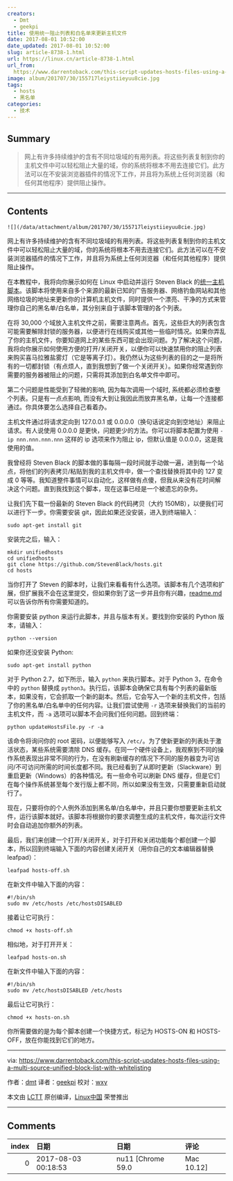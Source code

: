 ```yaml
---
creators:
  - Dmt
  - geekpi
title: 使用统一阻止列表和白名单来更新主机文件
date: 2017-08-01 10:52:00
date_updated: 2017-08-01 10:52:00
slug: article-8738-1.html
url: https://linux.cn/article-8738-1.html
url_from: 
  https://www.darrentoback.com/this-script-updates-hosts-files-using-a-multi-source-unified-block-list-with-whitelisting
image: album/201707/30/155717leiystiieyuu8cie.jpg
tags:
  - hosts
  - 黑名单
categories:
  - 技术
---
```


## Summary

> 网上有许多持续维护的含有不同垃圾域的有用列表。将这些列表复制到你的主机文件中可以轻松阻止大量的域，你的系统将根本不用去连接它们。此方法可以在不安装浏览器插件的情况下工作，并且将为系统上任何浏览器（和任何其他程序）提供阻止操作。

***

<!-- more -->

## Contents

`![](/data/attachment/album/201707/30/155717leiystiieyuu8cie.jpg)`

网上有许多持续维护的含有不同垃圾域的有用列表。将这些列表复制到你的主机文件中可以轻松阻止大量的域，你的系统将根本不用去连接它们。此方法可以在不安装浏览器插件的情况下工作，并且将为系统上任何浏览器（和任何其他程序）提供阻止操作。

在本教程中，我将向你展示如何在 Linux 中启动并运行 Steven Black 的[统一主机脚本](https://github.com/StevenBlack/hosts)。该脚本将使用来自多个来源的最新已知的广告服务器、网络钓鱼网站和其他网络垃圾的地址来更新你的计算机主机文件，同时提供一个漂亮、干净的方式来管理你自己的黑名单/白名单，其分别来自于该脚本管理的各个列表。

在将 30,000 个域放入主机文件之前，需要注意两点。首先，这些巨大的列表包含可能需要解除封锁的服务器，以便进行在线购买或其他一些临时情况。如果你弄乱了你的主机文件，你要知道网上的某些东西可能会出现问题。为了解决这个问题，我将向你展示如何使用方便的打开/关闭开关，以便你可以快速禁用你的阻止列表来购买喜马拉雅盐雾灯（它是等离子灯）。我仍然认为这些列表的目的之一是将所有的一切都封锁（有点烦人，直到我想到了做一个关闭开关）。如果你经常遇到你需要的服务器被阻止的问题，只需将其添加到白名单文件中即可。

第二个问题是性能受到了轻微的影响, 因为每次调用一个域时, 系统都必须检查整个列表。只是有一点点影响, 而没有大到让我因此而放弃黑名单，让每一个连接都通过。你具体要怎么选择自己看着办。

主机文件通过将请求定向到 127.0.0.1 或 0.0.0.0（换句话说定向到空地址）来阻止请求。有人说使用 0.0.0.0 是更快，问题更少的方法。你可以将脚本配置为使用 `-ip nnn.nnn.nnn.nnn` 这样的 ip 选项来作为阻止 ip，但默认值是 0.0.0.0，这是我使用的值。

我曾经将 Steven Black 的脚本做的事每隔一段时间就手动做一遍，进到每一个站点，将他们的列表拷贝/粘贴到我的主机文件中，做一个查找替换将其中的 127 变成 0 等等。我知道整件事情可以自动化，这样做有点傻，但我从来没有花时间解决这个问题。直到我找到这个脚本，现在这事已经是一个被遗忘的杂务。

让我们先下载一份最新的 Steven Black 的代码拷贝（大约 150MB），以便我们可以进行下一步。你需要安装 git，因此如果还没安装，进入到终端输入：

```shell
sudo apt-get install git
```

安装完之后，输入：

```shell
mkdir unifiedhosts
cd unifiedhosts
git clone https://github.com/StevenBlack/hosts.git
cd hosts
```

当你打开了 Steven 的脚本时，让我们来看看有什么选项。该脚本有几个选项和扩展，但扩展我不会在这里提交，但如果你到了这一步并且你有兴趣，[readme.md](https://github.com/StevenBlack/hosts/blob/master/readme.md) 可以告诉你所有你需要知道的。

你需要安装 python 来运行此脚本，并且与版本有关。要找到你安装的 Python 版本，请输入：

```shell
python --version
```

如果你还没安装 Python:

```shell
sudo apt-get install python
```

对于 Python 2.7，如下所示，输入 `python` 来执行脚本。对于 Python 3，在命令中的 `python` 替换成 `python3`。执行后，该脚本会确保它具有每个列表的最新版本，如果没有，它会抓取一个新的副本。然后，它会写入一个新的主机文件，包括了你的黑名单/白名单中的任何内容。让我们尝试使用 `-r` 选项来替换我们的当前的主机文件，而 `-a` 选项可以脚本不会问我们任何问题。回到终端：

```shell
python updateHostsFile.py -r -a
```

该命令将询问你的 root 密码，以便能够写入 `/etc/`。为了使新更新的列表处于激活状态，某些系统需要清除 DNS 缓存。在同一个硬件设备上，我观察到不同的操作系统表现出非常不同的行为，在没有刷新缓存的情况下不同的服务器变为可访问/不可访问所需的时间长度都不同。我已经看到了从即时更新（Slackware）到重启更新（Windows）的各种情况。有一些命令可以刷新 DNS 缓存，但是它们在每个操作系统甚至每个发行版上都不同，所以如果没有生效，只需要重新启动就行了。

现在，只要将你的个人例外添加到黑名单/白名单中，并且只要你想要更新主机文件，运行该脚本就好。该脚本将根据你的要求调整生成的主机文件，每次运行文件时会自动追加你额外的列表。

最后，我们来创建一个打开/关闭开关，对于打开和关闭功能每个都创建一个脚本，所以回到终端输入下面的内容创建关闭开关（用你自己的文本编辑器替换 leafpad）：

```shell
leafpad hosts-off.sh
```

在新文件中输入下面的内容：

```shell
#!/bin/sh
sudo mv /etc/hosts /etc/hostsDISABLED
```

接着让它可执行：

```shell
chmod +x hosts-off.sh
```

相似地，对于打开开关：

```shell
leafpad hosts-on.sh
```

在新文件中输入下面的内容：

```shell
#!/bin/sh
sudo mv /etc/hostsDISABLED /etc/hosts
```

最后让它可执行：

```shell
chmod +x hosts-on.sh
```

你所需要做的是为每个脚本创建一个快捷方式，标记为 HOSTS-ON 和 HOSTS-OFF，放在你能找到它们的地方。

---

via: <https://www.darrentoback.com/this-script-updates-hosts-files-using-a-multi-source-unified-block-list-with-whitelisting>

作者：[dmt](https://www.darrentoback.com/about-me) 译者：[geekpi](https://github.com/geekpi) 校对：[wxy](https://github.com/wxy)

本文由 [LCTT](https://github.com/LCTT/TranslateProject) 原创编译，[Linux中国](https://linux.cn/) 荣誉推出

***

## Comments

|   index | 日期                | 日期                         | 评论             |
|--------:|:--------------------|:-----------------------------|:-----------------|
|       0 | 2017-08-03 00:18:53 | nu11 [Chrome 59.0|Mac 10.12] | 这个机翻也是醉了 |
